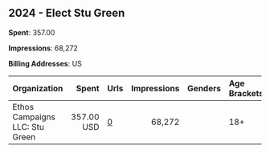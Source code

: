 ## 2024 - Elect Stu Green 
**Spent**: 357.00

**Impressions**: 68,272

**Billing Addresses**: US

|Organization|Spent|Urls|Impressions|Genders|Age Brackets|Country Codes|
|:---|---:|:---|---:|:---|:---|:---|
|Ethos Campaigns LLC: Stu Green|357.00 USD|[0](https://www.snap.com/political-ads/asset/4f66902977f8d1a6ac4b109329e84e7f3a8b72360c984eab7e803ab78bee7042?mediaType=mp4)|68,272||18+|united states|
